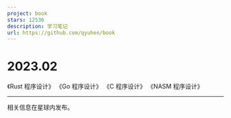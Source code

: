```yaml
---
project: book
stars: 12536
description: 学习笔记
url: https://github.com/qyuhen/book
---
```


2023.02
=======

《Rust 程序设计》 《Go 程序设计》 《C 程序设计》 《NASM 程序设计》

* * *

相关信息在星球内发布。
